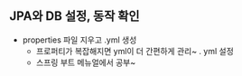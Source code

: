 ## JPA와 DB 설정, 동작 확인
- properties 파일 지우고 .yml 생성 
  - 프로퍼티가 복잡해지면 yml이 더 간편하게 관리~
. yml 설정 
  - 스프링 부트 메뉴얼에서 공부~